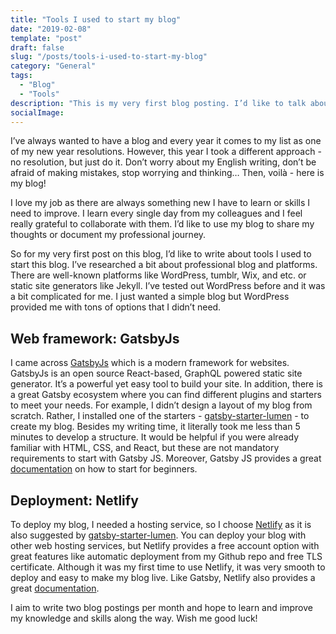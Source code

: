 ```yaml
---
title: "Tools I used to start my blog"
date: "2019-02-08"
template: "post"
draft: false
slug: "/posts/tools-i-used-to-start-my-blog"
category: "General"
tags:
  - "Blog"
  - "Tools"
description: "This is my very first blog posting. I’d like to talk about tools I used to start my blog."
socialImage: 
---
```


I’ve always wanted to have a blog and every year it comes to my list as one of my new year resolutions. However, this year I took a different approach - no resolution, but just do it. Don’t worry about my English writing, don’t be afraid of making mistakes, stop worrying and thinking… Then, voilà - here is my blog!

I love my job as there are always something new I have to learn or skills I need to improve. I learn every single day from my colleagues and I feel really grateful to collaborate with them. I’d like to use my blog to share my thoughts or document my professional journey.

So for my very first post on this blog, I’d like to write about tools I used to start this blog. I’ve researched a bit about professional blog and platforms. There are well-known platforms like WordPress, tumblr, Wix, and etc. or static site generators like Jekyll. I’ve tested out WordPress before and it was a bit complicated for me. I just wanted a simple blog but WordPress provided me with tons of options that I didn’t need.

## Web framework: GatsbyJs

I came across <a href="https://www.gatsbyjs.org/">GatsbyJs</a> which is a modern framework for websites. GatsbyJs is an open source React-based, GraphQL powered static site generator. It’s a powerful yet easy tool to build your site. In addition, there is a great Gatsby ecosystem where you can find different plugins and starters to meet your needs. For example, I didn’t design a layout of my blog from scratch. Rather, I installed one of the starters - <a href="https://github.com/alxshelepenok/gatsby-starter-lumen">gatsby-starter-lumen</a> - to create my blog. Besides my writing time, it literally took me less than 5 minutes to develop a structure. It would be helpful if you were already familiar with HTML, CSS, and React, but these are not mandatory requirements to start with Gatsby JS. Moreover, Gatsby JS provides a great <a href="https://www.gatsbyjs.org/tutorial/part-zero/">documentation</a> on how to start for beginners.

## Deployment: Netlify

To deploy my blog, I needed a hosting service, so I choose <a href="https://www.netlify.com/">Netlify</a> as it is also suggested by <a href="https://github.com/alxshelepenok/gatsby-starter-lumen">gatsby-starter-lumen</a>. You can deploy your blog with other web hosting services, but Netlify provides a free account option with great features like automatic deployment from my Github repo and free TLS certificate. Although it was my first time to use Netlify, it was very smooth to deploy and easy to make my blog live. Like Gatsby, Netlify also provides a great <a href="https://www.netlify.com/docs/">documentation</a>.

I aim to write two blog postings per month and hope to learn and improve my knowledge and skills along the way. Wish me good luck!
